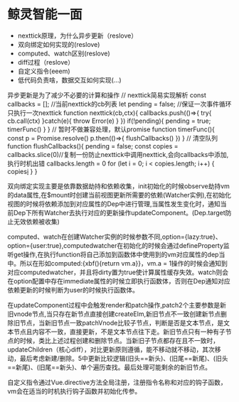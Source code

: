 # 鲸灵智能一面
- nexttick原理，为什么异步更新（reslove）
- 双向绑定如何实现的(reslove)
- computed、watch区别(reslove)
- diff过程（reslove）
- 自定义指令(eeem)
- 低代码负责啥，数据交互如何实现(...)

异步更新是为了减少不必要的计算和操作
// nexttick简易实现解析
const callbacks = []; //当前nexttick的cb列表
let pending = false; //保证一次事件循环只执行一次nexttick
function nexttick(cb,ctx){
    callbacks.push(()=>{
        try{
            cb.call(ctx)
        }catch(e){
            throw Error(e)
        }
    })
    if(!pending){
        pending = true;
        timerFunc()
    }
}
// 暂时不做兼容处理，默认promise
function timerFunc(){
    const p = Promise.resolve()
    p.then(()=>{
        flushCallbacks()
    })
}
// 清空队列
function flushCallbacks(){
    pending = false;
    const copies = callbacks.slice(0)//复制一份防止nexttick中调用nexttick,会向callbacks中添加,执行时机出错
    callbacks.length = 0
    for (let i = 0; i < copies.length; i++) {
        copies[i]()
    }
}


双向绑定实现主要是依靠数据劫持和依赖收集，init初始化的时候observe劫持vm的data属性,在$mount时创建当前视图更新所需要的依赖(Watcher实例),在初始化视图的时候将依赖添加到对应属性的Dep中进行管理,当属性发生变化时，通知当前Dep下所有Watcher去执行对应的更新操作updateComponent。(Dep.target防止无效依赖被收集)

computed、watch在创建Watcher实例的时候参数不同,option={lazy:true}、option={user:true},computedwatcher在初始化的时候会通过defineProperty监听get操作,在执行function将自己添加到函数体中使用到的vm对应属性的dep当中。所以在形如computed:{xbf(){return vm.a}}，vm.a = 1操作的时候会通知到对应computedwatcher，并且将dirty置为true使计算属性缓存失效。watch则会在option配置中存在immediate属性的时候立即执行函数体，否则在Dep通知对应依赖更新的时候判断为user的时候执行函数体。

在updateComponent过程中会触发render和patch操作,patch2个主要参数是新旧vnode节点,当只存在新节点直接创建createElm,新旧节点不一致创建新节点删除旧节点，当新旧节点一致patchVnode比较子节点，判断是否是文本节点，是文本节点且内容不一致，直接更新，不是文本节点往下走。新旧节点只有一种有子节点的时候，类比上述过程创建和删除节点。当新旧子节点都存在且不一致时，updateChildren（核心diff），对比更新原则遵循，能不移动就不移动，其次移动，最后考虑新建/删除。5中更新比较逻辑(旧头==新头)、(旧尾==新尾)、(旧头==新尾)、(旧尾==新头)、单个遍历查找。最后处理可能剩余的新旧节点。

自定义指令通过Vue.directive方法全局注册，注册指令名称和对应的钩子函数，vm会在适当的时机执行钩子函数并初始化传参。